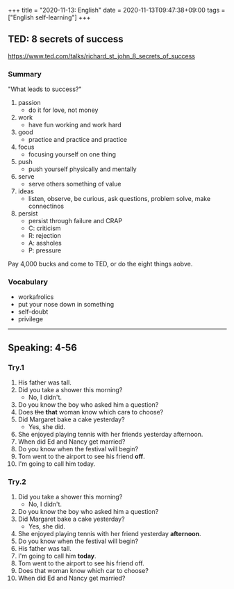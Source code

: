 +++
title =  "2020-11-13: English"
date = 2020-11-13T09:47:38+09:00
tags = ["English self-learning"]
+++

## TED: 8 secrets of success

https://www.ted.com/talks/richard_st_john_8_secrets_of_success

### Summary

"What leads to success?"

1. passion
    - do it for love, not money
2. work
    - have fun working and work hard
3. good
    - practice and practice and practice
4. focus
    - focusing yourself on one thing
5. push
    - push yourself physically and mentally
6. serve
    - serve others something of value
7. ideas
    - listen, observe, be curious, ask questions, problem solve, make connectinos
8. persist
    - persist through failure and CRAP
    - C: criticism
    - R: rejection
    - A: assholes
    - P: pressure

Pay 4,000 bucks and come to TED, or do the eight things aobve.

### Vocabulary

* workafrolics
* put your nose down in something
* self-doubt
* privilege

- - -

## Speaking: 4-56

### Try.1

1. His father was tall.
2. Did you take a shower this morning?
    - No, I didn't.
3. Do you know the boy who asked him a question?
4. Does ~~the~~ **that** woman know which car~~s~~ to choose?
5. Did Margaret bake a cake yesterday?
    - Yes, she did.
6. She enjoyed playing tennis with her friends yesterday afternoon.
7. When did Ed and Nancy get married?
8. Do you know when the festival will begin?
9. Tom went to the airport to see his friend **off**.
10. I'm going to call him today.

### Try.2

1. Did you take a shower this morning?
    - No, I didn't.
2. Do you know the boy who asked him a question?
3. Did Margaret bake a cake yesterday?
    - Yes, she did.
4. She enjoyed playing tennis with her friend yesterday **afternoon**.
5. Do you know when the festival will begin?
6. His father was tall.
7. I'm going to call him **today**.
8. Tom went to the airport to see his friend off.
9. Does that woman know which car to choose?
10. When did Ed and Nancy get married?
